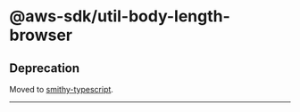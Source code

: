 # @aws-sdk/util-body-length-browser

## Deprecation

Moved to [smithy-typescript](https://github.com/awslabs/smithy-typescript/tree/main/packages).

---
